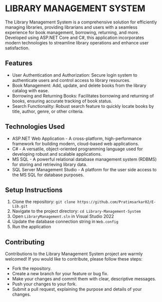 # LIBRARY MANAGEMENT SYSTEM


The Library Management System is a comprehensive solution for efficiently managing libraries, providing 
librarians and users with a seamless experience for book management, borrowing, returning, and more. 
Developed using ASP.NET Core and C#, this application incorporates modern technologies to streamline 
library operations and enhance user satisfaction.


## Features
- User Authentication and Authorization: Secure login system to authenticate users and control access 
to library resources.
- Book Management: Add, update, and delete books from the library catalog with ease.
- Borrowing and Returning Books: Facilitates borrowing and returning of books, ensuring accurate 
tracking of book status.
- Search Functionality: Robust search feature to quickly locate books by title, author, genre, or 
other criteria.


## Technologies Used
- ASP.NET Web Application - A cross-platform, high-performance framework for building modern, 
cloud-based web applications.
- C# - A versatile, object-oriented programming language used for developing robust and scalable 
applications.
- MS SQL - A powerful relational database management system (RDBMS) for storing and retrieving 
library data.
- SQL Server Management Studio - A platform for the user side access to the MS SQL for database 
purposes.


## Setup Instructions
1. Clone the repository: `git clone https://github.com/Pratimsarkar02/E-Lib.git`
2. Navigate to the project directory: `cd Library-Management-System`
3. Open `LibraryManagement.sln` in Visual Studio 2022
4. Update the database connection string in `Web.config`
5. Run the application


## Contributing
Contributions to the Library Management System project are warmly welcomed! If you would like to 
contribute, please follow these steps:

- Fork the repository.
- Create a new branch for your feature or bug fix.
- Make your changes and commit them with clear, descriptive messages.
- Push your changes to your fork.
- Submit a pull request, explaining the purpose and details of your changes.
